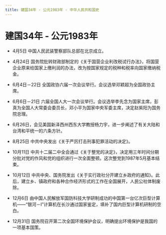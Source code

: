 ```yaml
---
title: 建国34年 - 公元1983年 - 中华人民共和国史
---
```


# 建国34年 - 公元1983年

+ 4月5日 中国人民武装警察部队总部在北京成立。

+ 4月24日 国务院批转财政部制定的《关于国营企业利改税试行办法》，将国营企业原来给国家上缴利润的办法，改为按国家规定的税种和税率向国家缴纳税金。

+ 6月4日－22日 全国政协六届一次会议举行。会议选举邓颖超为全国政协主席。

+ 6月6日－21日 六届全国人大一次会议举行。会议选举李先念为国家主席，彭真为全国人大常委会委员长，邓小平为国家中央军委主席，决定赵紫阳为国务院总理。

+ 6月26日，会见美国新泽西州西东大学教授杨力宇，进一步阐述了有关大陆和台湾和平统一的六条方针。

+ 8月25日 中共中央发出《关于严厉打击刑事犯罪活动的决定》。

+ 10月11日 中共十二届二中全会通过《关于整党的决定》，决定用三年时间分期分批对党的作风和党的组织进行一次全面整顿。这次整党到1987年5月基本结束。

+ 10月12日 中共中央、国务院发出《关于实行政社分开建立乡政府的通知》。此后，建立乡、镇政府和各种合作经济形式的工作在全国展开，人民公社体制废除。

+ 12月6日 由中国人民解放军国防科技大学研制成功的中国第一台亿次巨型计算机——“银河－I”计算机在长沙通过国家鉴定，填补了国内巨型计算机研制的空白。

+ 12月31日 国务院召开第二次全国环境保护会议，明确提出环境保护是我国的一项基本国策。